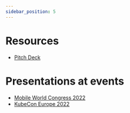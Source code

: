 ```yaml
---
sidebar_position: 5
---
```


# Resources

- [Pitch Deck](https://docs.google.com/presentation/d/1NUUiVZ2Z4lsckYWgojLAq1xGylUVck7qcv5Jm104wM8/edit?usp=sharing)

# Presentations at events

- [Mobile World Congress 2022](https://docs.google.com/presentation/d/1eF9h9jUQr5pPYhLN9ULj3Uq4ABfv91qVJvTCpHFYJvw/edit?usp=sharing)
- [KubeCon Europe 2022](https://docs.google.com/presentation/d/1BLwnFJemnGkoaI0RPjJfEBHzYFBMBi3DCe48i1Mel58/edit?usp=sharing)
